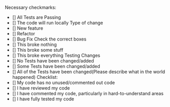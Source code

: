 Necessary checkmarks:
   - [] All Tests are Passing
   - [] The code will run locally
Type of change
   - [] New feature
   - [] Refactor
   - [] Bug Fix
Check the correct boxes
   - [] This broke nothing
   - [] This broke some stuff
   - [] This broke everything
Testing Changes
   - [] No Tests have been changed/added
   - [] Some Tests have been changed/added
   - [] All of the Tests have been changed(Please describe what in the world happened)
Checklist:
   - [] My code has no unused/commented out code
   - [] I have reviewed my code
   - [] I have commented my code, particularly in hard-to-understand areas
   - [] I have fully tested my code
